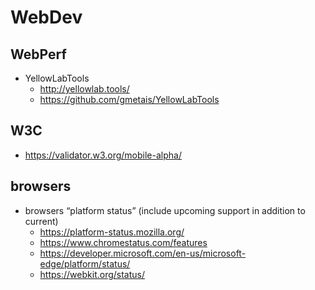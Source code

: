 # WebDev

## WebPerf

* YellowLabTools
  * http://yellowlab.tools/
  * https://github.com/gmetais/YellowLabTools

## W3C
* https://validator.w3.org/mobile-alpha/

## browsers

* browsers “platform status” (include upcoming support in addition to current)
  * https://platform-status.mozilla.org/
  * https://www.chromestatus.com/features
  * https://developer.microsoft.com/en-us/microsoft-edge/platform/status/
  * https://webkit.org/status/
